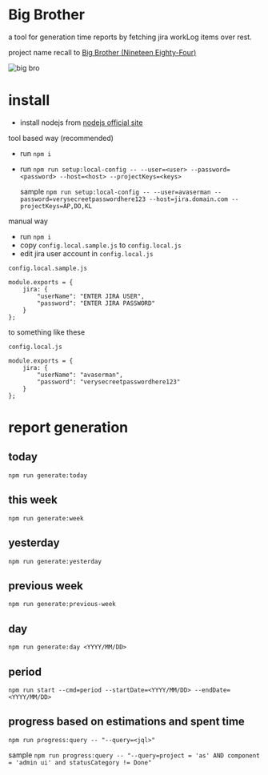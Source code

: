 Big Brother
=================
a tool for generation time reports by fetching jira workLog items over rest.

project name recall to [Big Brother (Nineteen Eighty-Four)](https://en.wikipedia.org/wiki/Big_Brother_%28Nineteen_Eighty-Four%29)

![big bro](https://upload.wikimedia.org/wikipedia/en/f/fe/Telescreen.png)


# install
* install nodejs from [nodejs official site](https://nodejs.org/en/)

tool based way (recommended)
* run `npm i`
* run `npm run setup:local-config -- --user=<user> --password=<password> --host=<host> --projectKeys=<keys>`

  sample `npm run setup:local-config -- --user=avaserman --password=verysecreetpasswordhere123 --host=jira.domain.com --projectKeys=AP,DO,KL`

manual way
* run `npm i`
* copy `config.local.sample.js` to `config.local.js`
* edit jira user account in `config.local.js`

`config.local.sample.js`
```
module.exports = {
    jira: {
        "userName": "ENTER JIRA USER",
        "password": "ENTER JIRA PASSWORD"
    }
};
```

to something like these

`config.local.js`
```
module.exports = {
    jira: {
        "userName": "avaserman",
        "password": "verysecreetpasswordhere123"
    }
};
```


# report generation

## today
    npm run generate:today

## this week
    npm run generate:week

## yesterday
    npm run generate:yesterday

## previous week
    npm run generate:previous-week

## day

    npm run generate:day <YYYY/MM/DD>


## period

    npm run start --cmd=period --startDate=<YYYY/MM/DD> --endDate=<YYYY/MM/DD>

## progress based on estimations and spent time

    npm run progress:query -- "--query=<jql>"
sample `npm run progress:query -- "--query=project = 'as' AND component = 'admin ui' and statusCategory != Done"`